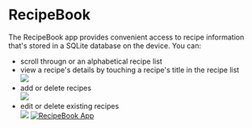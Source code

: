 # RecipeBook
The RecipeBook app provides convenient access to recipe information that's stored in a SQLite database on the device. You can:
- scroll througn or an alphabetical recipe list
- view a recipe's details by touching a recipe's title in the recipe list\
          ![](https://i.imgur.com/8LHzouB.jpg)
- add or delete recipes\
          ![](https://i.imgur.com/FuwFqyh.jpg)
- edit or delete existing recipes\
          ![](https://i.imgur.com/ns0Yrvz.jpg)
[![RecipeBook App](https://i.imgur.com/yj1hp5Z.jpg)](https://www.youtube.com/watch?v=lWnNNlHOYjY)
